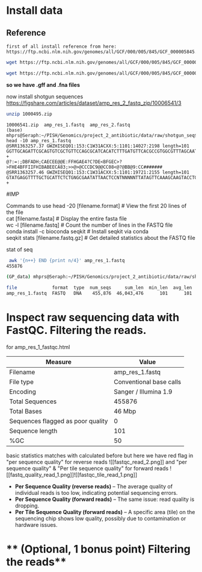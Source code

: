 # Install data
## Reference
	first of all install reference from here:
	https://ftp.ncbi.nlm.nih.gov/genomes/all/GCF/000/005/845/GCF_000005845.2_ASM584v2/
	
```Bash
wget https://ftp.ncbi.nlm.nih.gov/genomes/all/GCF/000/005/845/GCF_000005845.2_ASM584v2/GCF_000005845.2_ASM584v2_genomic.fna.gz

wget https://ftp.ncbi.nlm.nih.gov/genomes/all/GCF/000/005/845/GCF_000005845.2_ASM584v2/GCF_000005845.2_ASM584v2_genomic.gff.gz

```

**so we have .gff and .fna files**

now install shotgun sequences https://figshare.com/articles/dataset/amp_res_2_fastq_zip/10006541/3


```Bash
unzip 1000495.zip
```

```
10006541.zip  amp_res_1.fastq  amp_res_2.fastq
(base) mhprs@Seraph:~/PISH/Genomics/project_2_antibiotic/data/raw/shotgun_seq$ head -10 amp_res_1.fastq
@SRR1363257.37 GWZHISEQ01:153:C1W31ACXX:5:1101:14027:2198 length=101
GGTTGCAGATTCGCAGTGTCGCTGTTCCAGCGCATCACATCTTTGATGTTCACGCCGTGGCGTTTAGCAATGCTTGAAAGCGAATCGCCTTTGCCCACACG
+
@?:=:;DBFADH;CAECEE@@E:FFHGAE4?C?DE<BFGEC>?>FHE4BFFIIFHIBABEECA83;>>@>@CCCDC9@@CC08<@?@BB@9:CC#######
@SRR1363257.46 GWZHISEQ01:153:C1W31ACXX:5:1101:19721:2155 length=101
GTATGAGGTTTTGCTGCATTCTCTGNGCGAATATTAACTCCNTNNNNNTTATAGTTCAAAGCAAGTACCTGTCTCTTATACACATCTCCGAGCCCACGAGC
+
```

#IMP 

Commands to use
	head -20 [filename.format]  # View the first 20 lines of the file  
	cat [filename.fasta]  # Display the entire fasta file  
	wc -l [filename.fastq]  # Count the number of lines in the FASTQ file  
	conda install -c bioconda seqkit  # Install seqkit via conda  
	seqkit stats [filename.fastq.gz]  # Get detailed statistics about the FASTQ file  

stat of seq
```Bash
 awk '{n++} END {print n/4}' amp_res_1.fastq
455876
```

```Bash
(GP_data) mhprs@Seraph:~/PISH/Genomics/project_2_antibiotic/data/raw/shotgun_seq$ seqkit stats amp_res_1.fastq

file             format  type  num_seqs     sum_len  min_len  avg_len  max_len
amp_res_1.fastq  FASTQ   DNA    455,876  46,043,476      101      101      101

```

# **Inspect raw sequencing data with FastQC. Filtering the reads.**
for amp_res_1_fastqc.html 

| Measure                           | Value                   |
| --------------------------------- | ----------------------- |
| Filename                          | amp_res_1.fastq         |
| File type                         | Conventional base calls |
| Encoding                          | Sanger / Illumina 1.9   |
| Total Sequences                   | 455876                  |
| Total Bases                       | 46 Mbp                  |
| Sequences flagged as poor quality | 0                       |
| Sequence length                   | 101                     |
| %GC                               | 50                      |
basic statistics matches with calculated before
but here we have red flag in "per sequence quality" for reverse reads
![[fastqc_read_2.png]]
and "per sequence quality" & "Per tile sequence quality" for forward reads
![[fastq_quality_read_1.png]]![[fastqc_tile_read_1.png]]

- **Per Sequence Quality (reverse reads)** – The average quality of individual reads is too low, indicating potential sequencing errors.
- **Per Sequence Quality (forward reads)** – The same issue: read quality is dropping.
- **Per Tile Sequence Quality (forward reads)** – A specific area (tile) on the sequencing chip shows low quality, possibly due to contamination or hardware issues.

# ** (Optional, 1 bonus point) Filtering the reads**
